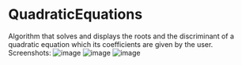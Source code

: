 # QuadraticEquations
Algorithm that solves and displays the roots and the discriminant of a quadratic equation which its coefficients are given by the user.
Screenshots: 
![image](https://user-images.githubusercontent.com/74245258/115923656-39ab4d00-a487-11eb-9503-f16e403fde7f.png)
![image](https://user-images.githubusercontent.com/74245258/115923736-5c3d6600-a487-11eb-8d36-b4629559386d.png)
![image](https://user-images.githubusercontent.com/74245258/115923837-898a1400-a487-11eb-90eb-0ef0c0ecbc13.png)
